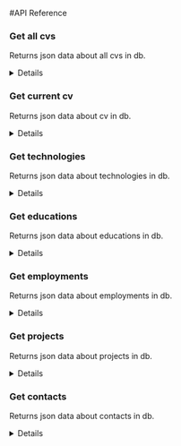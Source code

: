#API Reference

### Get all cvs
Returns json data about all cvs in db.

<details>

* **URL**

    /api/cv

* **Method:**

    `GET`

* **Response:**

  * **Code:** 200 OK <br />
    **Content:** 
    ```json
      {
        "cvs": [
          {
            "id": 1, 
            "name": "Ivan Ivanov", 
            "job": "Fullstack Assembler Developer", 
            "about": "some about me", 
            "contacts": [5, 4, 3, 2], 
            "educations": [1, 2, 3], 
            "english": "A2", 
            "technologies": [2, 1], 
            "projects": [1]
          }
        ]
      }
    ```
</details>


### Get current cv
Returns json data about cv in db.

<details>

* **URL**

    /api/cv/`id`

* **Method:**

    `GET`

* **Response:**

  * **Code:** 200 OK <br />
    **Content:** 
    ```json
      {
        "cv": {
          "id": 1, 
          "name": "Ivan Ivanov", 
          "job": "Fullstack Assembler Developer", 
          "about": "some about me", 
          "contacts": [5, 4, 3, 2], 
          "educations": [1, 2, 3], 
          "english": "A2", 
          "technologies": [2, 1], 
          "projects": [1]
        }
      }
    ```
</details>


### Get technologies
Returns json data about technologies in db.

<details>

* **URL**

    /api/technology

* **Method:**

    `GET`

* **Response:**

  * **Code:** 200 OK <br />
    **Content:** 
    ```json
      {
        "technologies": [
          {
            "id": 2, 
            "name": "Angular", 
            "logo": "https://sheet.com/assets/technologies/ng.png"
          }
        ]
      }
    ```
</details>


### Get educations
Returns json data about educations in db.

<details>

* **URL**

    /api/education

* **Method:**

    `GET`

* **Response:**

  * **Code:** 200 OK <br />
    **Content:** 
    ```json
      {
        "educations": [
          {
            "id": 1, 
            "place": "Minsk Radio Engineering College", 
            "speciality": "Electronics technician", 
            "years": "2015 - 2019"
          }
        ]
      }
    ```
</details>



### Get employments
Returns json data about employments in db.

<details>

* **URL**

    /api/employment

* **Method:**

    `GET`

* **Response:**

  * **Code:** 200 OK <br />
    **Content:** 
    ```json
      {
        "employments": [
          {
            "id": 1, 
            "place": "Epam", 
            "desc": "Assembler developer", 
            "period": "Jul 2019 - now"
          }
        ]
      }
    ```
</details>



### Get projects
Returns json data about projects in db.

<details>

* **URL**

    /api/project

* **Method:**

    `GET`

* **Response:**

  * **Code:** 200 OK <br />
    **Content:** 
    ```json
      {
        "projects": [
          {
            "id": 1, 
            "name": "Sheet", 
            "description": "Fullstack assembler app", 
            "techs": [2, 1], 
            "deploy": "https://sheet.com", 
            "repo": "https://lol.com", 
            "date": "2022-01-26T18:03:41.906615Z"
          }
        ]
      }
    ```
</details>


### Get contacts
Returns json data about contacts in db.

<details>

* **URL**

    /api/contact

* **Method:**

    `GET`

* **Response:**

  * **Code:** 200 OK <br />
    **Content:** 
    ```json
      {
        "contacts": [
          {
            "id": 5, 
            "name": "Gmail", 
            "icon": "https://sheet.com/assets/contacts/gmail.png", 
            "link": "http://lol@gmail.com"
          }
        ]
      }
    ```
</details>
